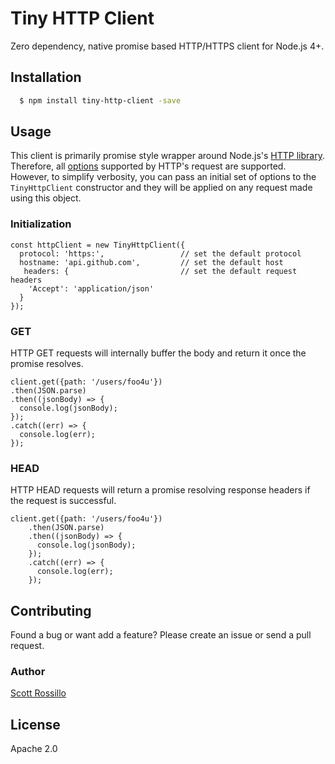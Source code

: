 # Tiny HTTP Client

Zero dependency, native promise based HTTP/HTTPS client for Node.js 4+. 

## Installation

``` bash
  $ npm install tiny-http-client -save
```

## Usage

This client is primarily promise style wrapper around Node.js's [HTTP library][0]. Therefore,
all [options][1] supported by HTTP's request are supported. However, to simplify verbosity,
you can pass an initial set of options to the `TinyHttpClient` constructor and they will be
applied on any request made using this object.

### Initialization

    const httpClient = new TinyHttpClient({
      protocol: 'https:',                 // set the default protocol
      hostname: 'api.github.com',         // set the default host
       headers: {                         // set the default request headers
        'Accept': 'application/json'
      }
    });

### GET

HTTP GET requests will internally buffer the body and return it once the promise resolves.

    client.get({path: '/users/foo4u'})
    .then(JSON.parse)
    .then((jsonBody) => {
      console.log(jsonBody);
    });
    .catch((err) => {
      console.log(err);
    });

### HEAD

HTTP HEAD requests will return a promise resolving response headers if the request is successful.

    client.get({path: '/users/foo4u'})
        .then(JSON.parse)
        .then((jsonBody) => {
          console.log(jsonBody);
        });
        .catch((err) => {
          console.log(err);
        });

## Contributing

Found a bug or want add a feature? Please create an issue or send a pull request.

### Author

[Scott Rossillo](https://github.com/foo4u)

## License

Apache 2.0


[0]: https://nodejs.org/api/http.html
[1]: https://nodejs.org/api/http.html#http_http_request_options_callback